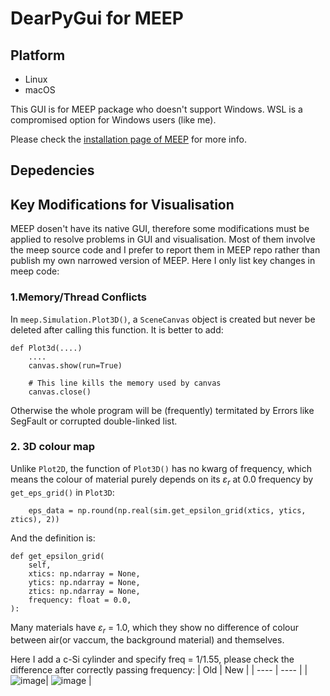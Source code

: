 # **DearPyGui for MEEP**
## Platform
* Linux
* macOS
  
This GUI is for MEEP package who doesn't support Windows. WSL is a compromised option for Windows users (like me).

Please check the [installation page of MEEP](https://meep.readthedocs.io/en/latest/Installation/#installation) for more info.


## Depedencies

## Key Modifications for Visualisation
MEEP dosen't have its native GUI, therefore some modifications must be applied to resolve problems in GUI and visualisation. Most of them involve the meep source code and I prefer to report them in MEEP repo rather than publish my own narrowed version of MEEP. Here I only list key changes in meep code:

### 1.Memory/Thread Conflicts
In `meep.Simulation.Plot3D()`, a `SceneCanvas` object is created but never be deleted after calling this function. It is better to add:
~~~
def Plot3d(....)
    ....
    canvas.show(run=True)
    
    # This line kills the memory used by canvas
    canvas.close()
~~~

Otherwise the whole program will be (frequently) termitated by Errors like SegFault or corrupted double-linked list.

### 2. 3D colour map
Unlike `Plot2D`, the function of `Plot3D()` has no kwarg of frequency, which means the colour of material purely depends on its $\varepsilon_r$ at 0.0 frequency by `get_eps_grid()` in `Plot3D`:
~~~
    eps_data = np.round(np.real(sim.get_epsilon_grid(xtics, ytics, ztics), 2))
~~~
And the definition is:
~~~
def get_epsilon_grid(
    self,
    xtics: np.ndarray = None,
    ytics: np.ndarray = None,
    ztics: np.ndarray = None,
    frequency: float = 0.0,
):
~~~
Many materials have $\varepsilon_r$ = 1.0, which they show no difference of colour between air(or vaccum, the background material) and themselves.

Here I add a c-Si cylinder and specify freq = 1/1.55, please check the difference after correctly passing frequency:
|  Old   | New  |
|  ----  | ----  |
| ![image](https://github.com/user-attachments/assets/6aea3992-fee7-4366-b714-ae03cb9d4648)| ![image](https://github.com/user-attachments/assets/15f6fdbd-72dc-48d6-a210-833d9e48abe2)
 |
